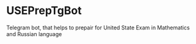 # USEPrepTgBot
Telegram bot, that helps to prepair for United State Exam in Mathematics and Russian language
